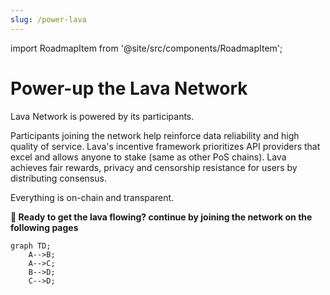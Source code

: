 ```yaml
---
slug: /power-lava
---
```


import RoadmapItem from '@site/src/components/RoadmapItem';

# Power-up the Lava Network
Lava Network is powered by its participants. 

Participants joining the network help reinforce data reliability and high quality of service. Lava's incentive framework prioritizes API providers that excel and allows anyone to stake (same as other PoS chains). Lava achieves fair rewards, privacy and censorship resistance for users by distributing consensus.

Everything is on-chain and transparent.


**🌋 Ready to get the lava flowing? continue by joining the network on the following pages**

```mermaid
graph TD;
    A-->B;
    A-->C;
    B-->D;
    C-->D;
```
